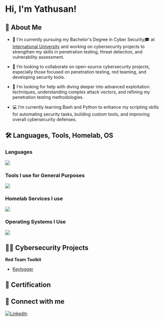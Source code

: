 # Hi, I'm Yathusan! <br/>  <!--<a href="https://www.linkedin.com/in/joshmadakor/">Cybersecurity Professional</a> You can make such links to important Websites-->

## 💫 About Me  ##
  - 🔭 I'm currently pursuing my Bachelor's Degree in Cyber Security🎓 at [International University][IU] and working on cybersecurity projects to strengthen my skills in penetration testing, threat detection, and vulnerability assessment.
    
  - 👯 I’m looking to collaborate on open-source cybersecurity projects, especially those focused on penetration testing, red teaming, and developing security tools.
    
  - 📌 I’m looking for help with diving deeper into advanced exploitation techniques, understanding complex attack vectors, and refining my penetration testing methodologies.
    
  - 💻 I’m currently learning Bash and Python to enhance my scripting skills for automating security tasks, building custom tools, and improving overall cybersecurity defenses.

## 🛠 Languages, Tools, Homelab, OS
### Languages
<img src="https://skillicons.dev/icons?i=py,java,cs,html,css" />

### Tools I use for General Purposes
<img src="https://skillicons.dev/icons?i=git,github,bash,powershell,sublime,godot,unity,eclipse,visualstudio,vscode" />

### Homelab Services I use
<img src="https://skillicons.dev/icons?i=cloudflare,docker,grafana"/>

### Operating Systems I Use
<img src="https://skillicons.dev/icons?i=windows,linux,debian,kali,ubuntu" />


## 👨‍💻 Cybersecurity Projects 

<!--- <b>Data Structures and Algorithms Practice (AlgoExpert)</b>
  - [Praciting DS & Algos in Python](https://github.com/joshmadakor1/Algorithms-Practice) Like that you can add Projects-->
  
<b> Red Team Toolkit </b>
- [Keylogger]([https:github.com](https://github.com/yathusananpalagan/keylogger))


## 📄 Certification 

## 🤳 Connect with me

[![LinkedIn](https://skillicons.dev/icons?i=linkedin)][LinkedIn]


<!-- Links to Social Media -->

[LinkedIn]: https://www.linkedin.com/in/yathusan-anpalagan-805957353/
[IU]: https://www.iu-fernstudium.de/
